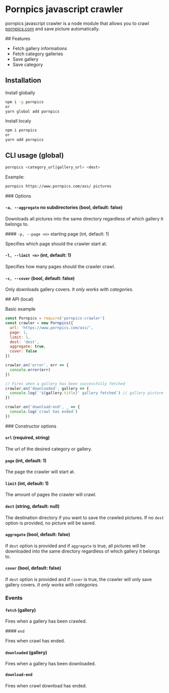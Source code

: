 # Pornpics javascript crawler

pornpics javascript crawler is a node module that allows you to crawl [pornpics.com](https://pornpics.com) and save picture automatically.

## Features
- Fetch gallery informations
- Fetch category galleries
- Save gallery
- Save category

## Installation

Install globally
```bash
npm i -g pornpics
or
yarn global add pornpics
```

Install localy
```bash
npm i pornpics
or
yarn add pornpics
```

## CLI usage (global)

```bash
pornpics <category_url|gallery_url> <dest>
```

Example:
```bash
pornpics https://www.pornpics.com/ass/ pictures
```

### Options

#### `-a, --aggregate` no subdirectories (bool, default: false)

Downloads all pictures into the same directory regardless of which gallery it belongs to.

#### `-p, --page <n>` starting page (int, default: 1)

Specifies which page should the crawler start at.

#### `-l, --limit <n>` (int, default: 1)

Specifies how many pages should the crawler crawl.

#### `-c, --cover` (bool, default: false)

Only downloads gallery covers. *It only works with categories.*

## API (local)

Basic example

```javascript
const Pornpics = require('pornpics-crawler')
const crawler = new Pornpics({
  url: 'https://www.pornpics.com/ass/',
  page: 1,
  limit: 1,
  dest: 'dest',
  aggregate: true,
  cover: false
})

crawler.on('error', err => {
  console.error(err)
})

// Fires when a gallery has been successfully fetched
crawler.on('downloaded', gallery => {
  console.log(`'${gallery.title}' gallery fetched`) // gallery picture links are in gallery.pictures
})

crawler.on('download-end', _ => {
  console.log(`crawl has ended`)
})
```

### Constructor options

#### `url` (required, string)

The url of the desired category or gallery.

#### `page` (int, default: 1)

The page the crawler will start at.

#### `limit` (int, default: 1)

The amount of pages the crawler will crawl.

#### `dest` (string, default: null)

The destination directory if you want to save the crawled pictures. If no `dest` option is provided, no picture will be saved.

#### `aggregate` (bool, default: false)

If `dest` option is provided and if `aggregate` is true, all pictures will be downloaded into the same directory regardless of which gallery it belongs to.

#### `cover` (bool, default: false)

If `dest` option is provided and if `cover` is true, the crawler will only save gallery covers. *It only works with categories.*

### Events

#### `fetch` (gallery)

Fires when a gallery has been crawled.

#### `end`

Fires when crawl has ended.

#### `downloaded` (gallery)

Fires when a gallery has been downloaded.

#### `download-end`

Fires when crawl download has ended.
